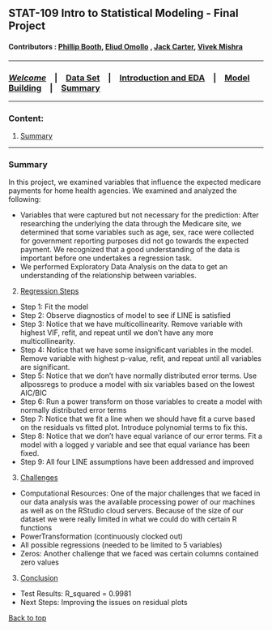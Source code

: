 
## STAT-109 Intro to Statistical Modeling - Final Project
#### Contributors : [Phillip Booth](mailto:phillip.booth2015@gmail.com), [Eliud Omollo](woordy2000@gmail.com) , [Jack Carter](jcarter2014@gmail.com), [Vivek Mishra](mailto:iblpvivek@icloud.com)
<HR>

### [**_Welcome_**](readme.md)&emsp;|&emsp;[Data Set](data-set.md)&emsp;|&emsp;[Introduction and EDA](eda.md)&emsp;|&emsp;[Model Building](model-building.md)&emsp;|&emsp;[Summary](summary.md)
<HR>

### Content:
1. [Summary](#summary)


<HR>

### Summary

In this project, we examined variables that influence the expected medicare payments for home health agencies. We examined and analyzed the following:

  <ul>
    <li>Variables that were captured but not necessary for the prediction:
     After researching the underlying the data through the Medicare site, we determined that some variables such as age, sex, race were         collected for government reporting purposes did not go towards the expected payment. We recognized that a good understanding of the       data is important before one undertakes a regression task.
  </li>  
    <li>We performed Exploratory Data Analysis on the data to get an understanding of the relationship between variables.</li>   
  </ul>

2. [Regression Steps](#regression-steps)

 <ul>  
    <li>Step 1: Fit the model</li>
    <li>Step 2: Observe diagnostics of model to see if LINE is satisfied</li> 
    <li>Step 3: Notice that we have multicollinearity. Remove variable with highest VIF, refit, and repeat until we don’t have any more multicollinearity.</li>
  <li>Step 4: Notice that we have some insignificant variables in the model. Remove variable with highest p-value, refit, and repeat until all variables are significant.</li>
  <li>Step 5: Notice that we don’t have normally distributed error terms. Use allpossregs to produce a model with six variables based on the lowest AIC/BIC</li>
    <li>Step 6: Run a power transform on those variables to create a model with normally distributed error terms</li>
  <li>Step 7: Notice that we fit a line when we should have fit a curve based on the residuals vs fitted plot. Introduce polynomial terms to fix this.</li>
  <li>Step 8: Notice that we don’t have equal variance of our error terms. Fit a model with a logged y variable and see that equal variance has been fixed.</li>
  <li>Step 9: All four LINE assumptions have been addressed and improved</li>   
  </ul>

3. [Challenges](#challenges)
  <ul> 
    <li>Computational Resources: One of the major challenges that we faced in our data analysis was the available processing power of our machines as well as on the RStudio cloud servers. Because of the size of our dataset we were really limited in what we could do with certain R functions</li> 
  <li>PowerTransformation (continuously clocked out)</li>
  <li>All possible regressions (needed to be limited to 5 variables)</li>
   <li>Zeros: Another challenge that we faced was certain columns contained zero values</li>
  </ul>

3. [Conclusion](#conclusion)
  <ul> 
    <li>Test Results: R_squared = 0.9981</li> 
    <li>Next Steps: Improving the issues on residual plots</li>
  </ul>
  
[Back to top](#content)
